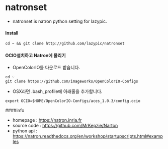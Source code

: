 # natronset
- natronset is natron python setting for lazypic.

#### Install
```
cd ~ && git clone http://github.com/lazypic/natronset
```

#### OCIO설치하고 Natron에 물리기
- OpenColorIO를 다운로드 받습니다.
```
cd ~
git clone https://github.com/imageworks/OpenColorIO-Configs
```

- OSX라면 .bash_profile에 아래줄을 추가합니다.
```
export OCIO=$HOME/OpenColorIO-Configs/aces_1.0.3/config.ocio
```

####info
- homepage : https://natron.inria.fr
- source code : https://github.com/MrKepzie/Narton
- python api : https://natron.readthedocs.org/en/workshop/startupscripts.html#examples
